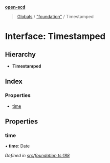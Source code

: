 **[open-scd](../README.md)**

> [Globals](../globals.md) / ["foundation"](../modules/_foundation_.md) / Timestamped

# Interface: Timestamped

## Hierarchy

* **Timestamped**

## Index

### Properties

* [time](_foundation_.timestamped.md#time)

## Properties

### time

•  **time**: Date

*Defined in [src/foundation.ts:188](https://github.com/openscd/open-scd/blob/12e7252/src/foundation.ts#L188)*
